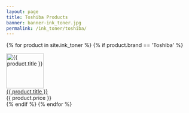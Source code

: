 ```yaml
---
layout: page
title: Toshiba Products
banner: banner-ink_toner.jpg
permalink: /ink_toner/toshiba/
---
```


{% for product in site.ink_toner %}
{% if product.brand == 'Toshiba' %}
<div id="content-area">
  <div class="view view-uc-products view-id-uc_products view-display-id-page_4 view-dom-id-1">
    <div class="view-content">
      <div class="views-row views-row-1 views-row-odd views-row-first">
        <div class="views-field-field-image-cache-fid">
          <div class="field-content">
            <a href="{{ product.id }}"></a>
            <a href="{{ product.id }}" class="imagecache imagecache-product_list imagecache-linked imagecache-product_list_linked">
              <img src="/images/{{ product.image }}" alt="{{ product.title }}" title="{{ product.title }}" width="100" height="94" class="imagecache imagecache-product_list" data-pin-nopin="true">
            </a>
          </div>
        </div>
        <div class="views-field-title">
          <span class="field-content"><a href="{{ product.id }}">{{ product.title }}</a></span>
        </div>
        <div class="views-field-field-blurb-value">
          <span class="field-content">{{ product.price }}</span>
        </div>
      </div>
    </div>
  </div>
</div>
{% endif %}
{% endfor %}
